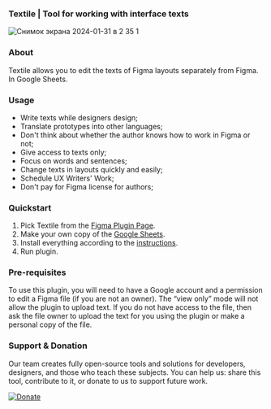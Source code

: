 ### Textile | Tool for working with interface texts
![Снимок экрана 2024-01-31 в 2 35 1](https://github.com/eduhund/textile/assets/141957200/ab8da1a3-a97a-4865-a8d3-315d129528a8)

### About

Textile allows you to edit the texts of Figma layouts separately from Figma. In Google Sheets. 

### Usage
- Write texts while designers design;
- Translate prototypes into other languages;
- Don't think about whether the author knows how to work in Figma or not;
- Give access to texts only;
- Focus on words and sentences;
- Change texts in layouts quickly and easily;
- Schedule UX Writers' Work;
- Don't pay for Figma license for authors;

### Quickstart

1. Pick Textile from the [Figma Plugin Page](https://www.figma.com/community/plugin/1334130766673706263/textile). 
2. Make your own copy of the [Google Sheets](https://docs.google.com/spreadsheets/d/1Fpin_ZbIDcfHaKbJ8hDL7raARSsBeSf22Drby1jUaak/edit#gid=941219228). 
3. Install everything according to the [instructions](https://docs.google.com/document/d/1bycZAlmCtTRd1lwokXU2FtjB-AYmKymaCTx1GvNa53o/edit#heading=h.knr02d98kcq2).
4. Run plugin. 

### Pre-requisites

To use this plugin, you will need to have a Google account and a permission to edit a Figma file (if you are not an owner). The “view only” mode will not allow the plugin to upload text. If you do not have access to the file, then ask the file owner to upload the text for you using the plugin or make a personal copy of the file. 

### Support & Donation

Our team creates fully open-source tools and solutions for developers, designers, and those who teach these subjects. You can help us: share this tool, contribute to it, or donate to us to support future work. 

[![Donate](https://img.shields.io/badge/Donate-PayPal-green.svg)](https://www.paypal.com/donate/?hosted_button_id=7Z9A2PABQU584)
